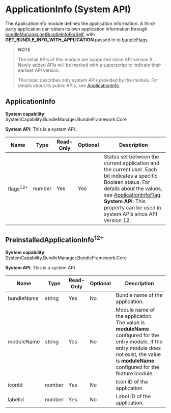 # ApplicationInfo (System API)

The ApplicationInfo module defines the application information. A third-party application can obtain its own application information through [bundleManager.getBundleInfoForSelf](js-apis-bundleManager.md#bundlemanagergetbundleinfoforself), with **GET_BUNDLE_INFO_WITH_APPLICATION** passed in to [bundleFlags](js-apis-bundleManager.md#bundleflag).

> **NOTE**
>
> The initial APIs of this module are supported since API version 9. Newly added APIs will be marked with a superscript to indicate their earliest API version.
>
> This topic describes only system APIs provided by the module. For details about its public APIs, see [ApplicationInfo](js-apis-bundleManager-applicationInfo.md).

## ApplicationInfo

**System capability**: SystemCapability.BundleManager.BundleFramework.Core

**System API**: This is a system API.

| Name     | Type          | Read-Only| Optional| Description                       |
| --------- | -------------- | ---- | ---- | --------------------------- |
| flags<sup>12+</sup>    | number    | Yes  | Yes  | Status set between the current application and the current user. Each bit indicates a specific Boolean status. For details about the values, see [ApplicationInfoFlag](js-apis-bundleManager-sys.md#applicationinfoflag12).<br>**System API**: This property can be used in system APIs since API version 12.|


## PreinstalledApplicationInfo<sup>12+<sup>

**System capability**: SystemCapability.BundleManager.BundleFramework.Core

**System API**: This is a system API.

| Name     | Type          | Read-Only| Optional| Description                       |
| --------- | -------------- | ---- | ---- | --------------------------- |
| bundleName | string         | Yes  | No  | Bundle name of the application.                |
| moduleName | string         | Yes  | No  | Module name of the application. The value is **moduleName** configured for the entry module. If the entry module does not exist, the value is **moduleName** configured for the feature module.           |
| iconId | number         | Yes  | No  | Icon ID of the application.           |
| labelId | number         | Yes  | No  | Label ID of the application.           |
